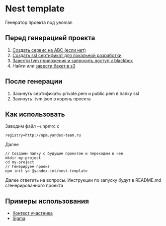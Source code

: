# Nest template

Генератор проекта под yeoman

## Перед генерацией проекта

1. [Создать сервис на ABC (если нет)](//TODO)
1. [Создать ssl сертификат для локальной разработки](https://wiki.yandex-team.ru/bliss/next-template/docs/#zapuskservisanahttps)
1. [Завести tvm приложения и запросить доступ к blackbox](//TODO)
1. Найти или [завести бакет в s3](//TODO)

## После генерации

1. Закинуть сертификаты private.pem и public.pem в папку ssl
2. Закинуть .tvm.json в корень проекта

## Как использовать
Заводим файл ~/.npmrc с
```
registry=http://npm.yandex-team.ru
```
Далее
```
// Создаем папку с будущим проектом и переходим в нее
mkdir my-project
cd my-project
// Генерируем проект
npm init yo @yandex-int/nest-template
```

Далее ответить на вопросы. Инструкции по запуску будут в README.md сгенерированного проекта

## Примеры использования

- [Контест участника](https://github.yandex-team.ru/search-interfaces/frontend/tree/master/services/contest-participant)
- [Sigma](https://github.yandex-team.ru/skills/sigma)
